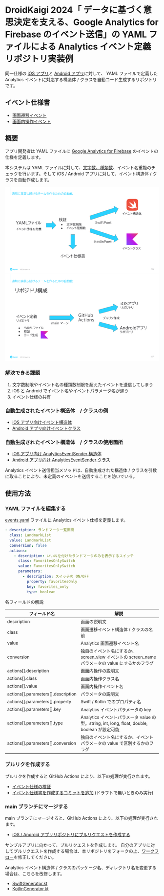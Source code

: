 # DroidKaigi 2024「 データに基づく意思決定を支える、Google Analytics for Firebase のイベント送信」の YAML ファイルによる Analytics イベント定義リポジトリ実装例

同一仕様の [iOS アプリ](https://github.com/tfandkusu/ga913-ios)と [Android アプリ](https://github.com/tfandkusu/ga913-android)に対して、 YAML ファイルで定義した Analytics イベントに対応する構造体 / クラスを自動コード生成するリポジトリです。

## イベント仕様書

- [画面遷移イベント](https://github.com/tfandkusu/ga913-yaml/blob/main/screens.md)
- [画面内操作イベント](https://github.com/tfandkusu/ga913-yaml/blob/main/actions.md)

## 概要

アプリ開発者は YAML ファイルに [Google Analytics for Firebase](https://firebase.google.com/docs/analytics) のイベントの仕様を定義します。

本システムは YAML ファイルに対して、[文字数、種類数](https://support.google.com/analytics/answer/9267744)、イベント名重複のチェックを行います。そして iOS / Android アプリに対して、イベント構造体 / クラスを自動作成します。

<img src="docs/slide01.png">

<img src="docs/slide02.png">

### 解決できる課題

1. 文字数制限やイベント名の種類数制限を超えたイベントを送信してしまう
2. iOS と Android でイベント名やイベントパラメータ名が違う
3. イベント仕様の共有

### 自動生成されたイベント構造体　/ クラスの例

- [iOS アプリ向けイベント構造体](https://github.com/tfandkusu/ga913-ios/blob/main/Landmarks/Analytics/AnalyticsEvent.swift)
- [Android アプリ向けイベントクラス](https://github.com/tfandkusu/ga913-android/blob/main/app/src/main/java/com/tfandkusu/ga913android/analytics/AnalyticsEvent.kt)

###  自動生成されたイベント構造体　/ クラスの使用箇所

- [iOS アプリ向け AnalyticsEventSender 構造体](https://github.com/tfandkusu/ga913-ios/blob/main/Landmarks/Analytics/AnalyticsEventSender.swift)
- [Android アプリ向け AnalyticsEventSender クラス](https://github.com/tfandkusu/ga913-android/blob/main/app/src/main/java/com/tfandkusu/ga913android/analytics/AnalyticsEventSender.kt)

Analytics イベント送信担当メソッドは、自動生成された構造体 / クラスを引数に取ることにより、未定義のイベントを送信することを防いでいる。

## 使用方法

### YAML ファイルを編集する

[events.yaml](https://github.com/tfandkusu/ga913-yaml/blob/main/events.yaml) ファイルに Analytics イベント仕様を定義します。

```yaml
- description: ランドマーク一覧画面
  class: LandmarkList
  value: LandmarkList
  conversion: false
  actions:
    - description: いいねを付けたランドマークのみを表示するスイッチ
      class: FavoritesOnlySwitch
      value: FavoritesOnlySwitch
      parameters:
        - description: スイッチの ON/OFF
          property: favoritesOnly
          key: favorites_only
          type: boolean
```



各フィールドの解説

|フィールド名| 解説 |
| --- | --- |
| description | 画面の説明文 |
| class | 画面遷移イベント構造体 / クラスの名前 |
| value | Analytics 画面遷移イベント名 |
| conversion | 独自のイベント名にするか、screen_view イベントの screen_name パラメータの value にするかのフラグ |
| actions[].description | 画面内操作の説明文 |
| actions[].class | 画面内操作クラス名 |
| actions[].value | 画面内操作イベント名 |
| actions[].parameters[].description | パラメータの説明文 |
| actions[].parameters[].property | Swift / Kotlin でのプロパティ名 |
| actions[].parameters[].key | Analytics イベントパラメータの key |
| actions[].parameters[].type | Analytics イベントパラメータ value の型。string, int, long, float, double, boolean が設定可能 |
| actions[].parameters[].conversion | 独自のイベント名にするか、イベントパラメータの value で区別するかのフラグ |

### プルリクを作成する

プルリクを作成すると GitHub Actions により、以下の処理が実行されます。

- [イベント仕様の検証](https://github.com/tfandkusu/ga913-yaml/blob/main/.github/workflows/check.yml)
- [イベント仕様書を作成するコミットを追加](https://github.com/tfandkusu/ga913-yaml/blob/main/.github/workflows/make_document.yml) (ドラフトで無いときのみ実行)

### main ブランチにマージする

main ブランチにマージすると、GitHub Actions により、以下の処理が実行されます。

- [iOS / Android アプリリポジトリにプルリクエストを作成する](https://github.com/tfandkusu/ga913-yaml/blob/main/.github/workflows/make_pr.yml)

サンプルアプリに向かって、プルリクエストを作成します。
自分のアプリに対してプルリクエストを作成する場合は、本リポジトリをフォークの上、[ワークフロー](https://github.com/tfandkusu/ga913-yaml/blob/main/.github/workflows/make_pr.yml)を修正してください。

Analytics イベント構造体 / クラスのパッケージ名、ディレクトリ名を変更する場合は、こちらを改修します。

- [SwiftGenerator.kt](https://github.com/tfandkusu/ga913-yaml/blob/main/src/main/kotlin/com/tfandkusu/ga913yaml/SwiftGenerator.kt)
- [KotlinGenerator.kt](https://github.com/tfandkusu/ga913-yaml/blob/main/src/main/kotlin/com/tfandkusu/ga913yaml/KotlinGenerator.kt)

